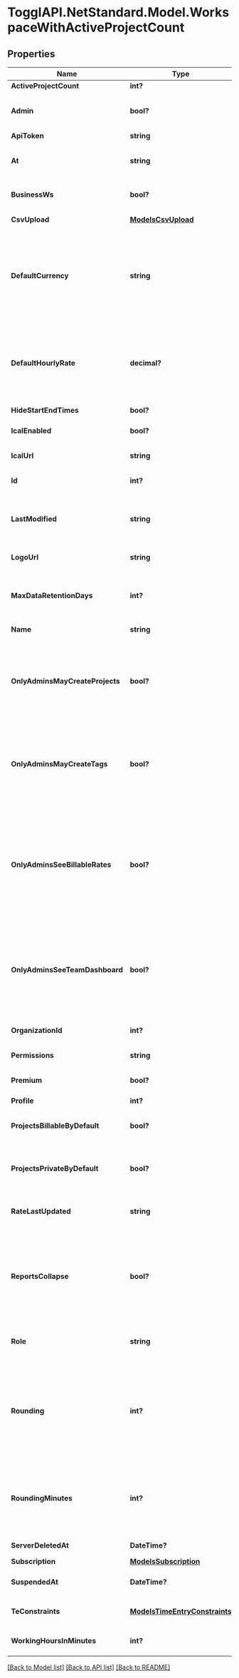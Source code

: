 # TogglAPI.NetStandard.Model.WorkspaceWithActiveProjectCount
## Properties

Name | Type | Description | Notes
------------ | ------------- | ------------- | -------------
**ActiveProjectCount** | **int?** |  | [optional] 
**Admin** | **bool?** | Current user is workspace admin | [optional] 
**ApiToken** | **string** | deprecated | [optional] 
**At** | **string** | Timestamp of last workspace change | [optional] 
**BusinessWs** | **bool?** | Workspace on Premium subscription | [optional] 
**CsvUpload** | [**ModelsCsvUpload**](ModelsCsvUpload.md) | CSV upload data | [optional] 
**DefaultCurrency** | **string** | Default currency, premium feature, optional, only for existing WS, will be &#39;USD&#39; initially | [optional] 
**DefaultHourlyRate** | **decimal?** | The default hourly rate, premium feature, optional, only for existing WS, will be 0.0 initially | [optional] 
**HideStartEndTimes** | **bool?** |  | [optional] 
**IcalEnabled** | **bool?** | Calendar integration enabled | [optional] 
**IcalUrl** | **string** | URL of calendar | [optional] 
**Id** | **int?** | Identifier of the workspace | [optional] 
**LastModified** | **string** | Last modification of data in the workspace | [optional] 
**LogoUrl** | **string** | URL of workspace logo | [optional] 
**MaxDataRetentionDays** | **int?** | How far back free workspaces can access data. | [optional] 
**Name** | **string** | Name of the workspace | [optional] 
**OnlyAdminsMayCreateProjects** | **bool?** | Only admins will be able to create projects, optional, only for existing WS, will be false initially | [optional] 
**OnlyAdminsMayCreateTags** | **bool?** | Only admins will be able to create tags, optional, only for existing WS, will be false initially | [optional] 
**OnlyAdminsSeeBillableRates** | **bool?** | Whether only admins will be able to see billable rates, premium feature, optional, only for existing WS. Will be false initially | [optional] 
**OnlyAdminsSeeTeamDashboard** | **bool?** | Only admins will be able to see the team dashboard, optional, only for existing WS, will be false initially | [optional] 
**OrganizationId** | **int?** | Identifier of the organization | [optional] 
**Permissions** | **string** | Permissions list | [optional] 
**Premium** | **bool?** | Workspace on Starter subscription | [optional] 
**Profile** | **int?** | deprecated | [optional] 
**ProjectsBillableByDefault** | **bool?** | New projects billable by default | [optional] 
**ProjectsPrivateByDefault** | **bool?** | Workspace setting for default project visbility. | [optional] 
**RateLastUpdated** | **string** | Timestamp of last workspace rate update | [optional] 
**ReportsCollapse** | **bool?** | Whether reports should be collapsed by default, optional, only for existing WS, will be true initially | [optional] 
**Role** | **string** | Role of the current user in the workspace | [optional] 
**Rounding** | **int?** | Default rounding, premium feature, optional, only for existing WS. 0 - nearest, 1 - round up, -1 - round down | [optional] 
**RoundingMinutes** | **int?** | Default rounding in minutes, premium feature, optional, only for existing WS | [optional] 
**ServerDeletedAt** | **DateTime?** | Timestamp of deletion | [optional] 
**Subscription** | [**ModelsSubscription**](ModelsSubscription.md) | deprecated | [optional] 
**SuspendedAt** | **DateTime?** | Timestamp of suspension | [optional] 
**TeConstraints** | [**ModelsTimeEntryConstraints**](ModelsTimeEntryConstraints.md) | Time entry constraints setting | [optional] 
**WorkingHoursInMinutes** | **int?** | Working hours in minutes | [optional] 

[[Back to Model list]](../README.md#documentation-for-models) [[Back to API list]](../README.md#documentation-for-api-endpoints) [[Back to README]](../README.md)

